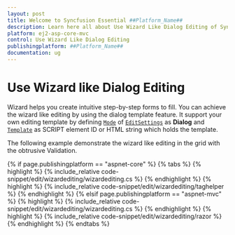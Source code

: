 ```yaml
---
layout: post
title: Welcome to Syncfusion Essential ##Platform_Name##
description: Learn here all about Use Wizard Like Dialog Editing of Syncfusion Essential ##Platform_Name## widgets based on HTML5 and jQuery.
platform: ej2-asp-core-mvc
control: Use Wizard Like Dialog Editing
publishingplatform: ##Platform_Name##
documentation: ug
---
```



# Use Wizard like Dialog Editing

Wizard helps you create intuitive step-by-step forms to fill. You can achieve the wizard like editing by using the dialog template feature. It support your own editing template by defining [`Mode`](https://help.syncfusion.com/cr/aspnetcore-js2/Syncfusion.EJ2.Grids.GridEditSettings.html#Syncfusion_EJ2_Grids_GridEditSettings_Mode) of [`EditSettings`](https://help.syncfusion.com/cr/aspnetcore-js2/Syncfusion.EJ2.Grids.GridEditSettings.html) as **Dialog** and [`Template`](https://help.syncfusion.com/cr/aspnetcore-js2/Syncfusion.EJ2.Grids.GridEditSettings.html#Syncfusion_EJ2_Grids_GridEditSettings_Template) as SCRIPT element ID or HTML string which holds the template.

The following example demonstrate the wizard like editing in the grid with the obtrusive Validation.

{% if page.publishingplatform == "aspnet-core" %}
{% tabs %}
{% highlight %}
{% include_relative code-snippet/edit/wizardediting/wizardediting.cs %}
{% endhighlight %}
{% highlight %}
{% include_relative code-snippet/edit/wizardediting/taghelper %}
{% endhighlight %}
{% elsif page.publishingplatform == "aspnet-mvc" %}
{% highlight %} {% include_relative code-snippet/edit/wizardediting/wizardediting.cs %}
{% endhighlight %}
{% highlight %}
{% include_relative code-snippet/edit/wizardediting/razor %}
{% endhighlight %}
{% endtabs %}


